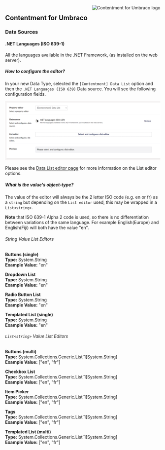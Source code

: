 <img src="../assets/img/logo.png" alt="Contentment for Umbraco logo" title="A state of Umbraco happiness." height="130" align="right">

## Contentment for Umbraco

### Data Sources

#### .NET Languages (ISO 639-1)

All the languages available in the .NET Framework, (as installed on the web server).


##### How to configure the editor?

In your new Data Type, selected the `[Contentment] Data List` option and then the `.NET Languages (ISO 639)` Data source. You will see the following configuration fields.

![Configuration Editor for Data List - empty state](data-source--languages--configuration-editor-01.png)

Please see the [Data List editor page](../editors/data-list.md) for more information on the List editor options.

##### What is the value's object-type?

The value of the editor will always be the 2 letter ISO code (e.g. en or fr) as a `string` but depending on the `List editor` used, this may be wrapped in a `List<string>`.

**Note** that ISO 639-1 Alpha 2 code is used, so there is no differentiation between variations of the same language. For example English(Europe) and English(Fiji) will both have the value "en".

###### String Value List Editors

**Buttons (single)**  
**Type:** System.String  
**Example Value:** "en"    

**Dropdown List**  
**Type:** System.String  
**Example Value:** "en"    

**Radio Button List**  
**Type:** System.String  
**Example Value:** "en"    

**Templated List (single)**  
**Type:** System.String  
**Example Value:** "en"    

###### `List<string>` Value List Editors

**Buttons (multi)**  
**Type:** System.Collections.Generic.List`1[System.String]  
**Example Value:** ["en", "fr"]    

**Checkbox List**  
**Type:** System.Collections.Generic.List`1[System.String]  
**Example Value:** ["en", "fr"]   

**Item Picker**  
**Type:** System.Collections.Generic.List`1[System.String]  
**Example Value:** ["en", "fr"]    
 
**Tags**  
**Type:** System.Collections.Generic.List`1[System.String]  
**Example Value:** ["en", "fr"]    

**Templated List (multi)**  
**Type:** System.Collections.Generic.List`1[System.String]  
**Example Value:** ["en", "fr"]